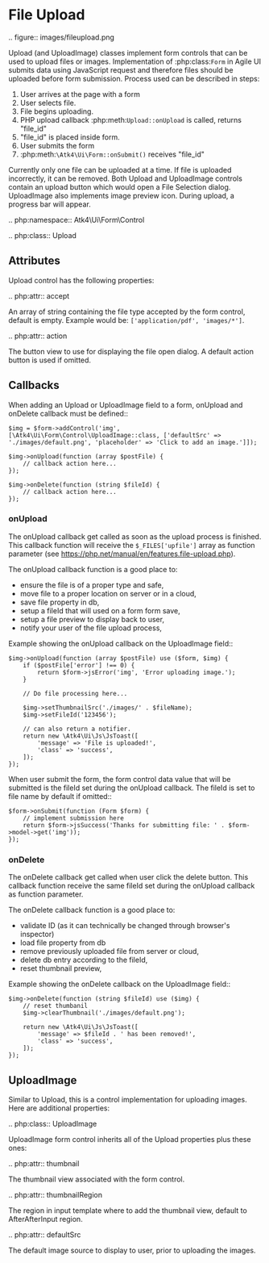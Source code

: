 # File Upload

.. figure:: images/fileupload.png

Upload (and UploadImage) classes implement form controls that can be used to upload files or images.
Implementation of :php:class:`Form` in Agile UI submits data using JavaScript request and
therefore files should be uploaded before form submission. Process used can be described
in steps:

 1. User arrives at the page with a form
 2. User selects file.
 3. File begins uploading.
 4. PHP upload callback :php:meth:`Upload::onUpload` is called, returns "file_id"
 5. "file_id" is placed inside form.
 6. User submits the form
 7. :php:meth:`\Atk4\Ui\Form::onSubmit()` receives "file_id"

Currently only one file can be uploaded at a time. If file is uploaded incorrectly,
it can be removed. Both Upload and UploadImage controls contain an upload button which would
open a File Selection dialog. UploadImage also implements image preview icon.
During upload, a progress bar will appear.

.. php:namespace:: Atk4\Ui\Form\Control

.. php:class:: Upload

## Attributes

Upload control has the following properties:

.. php:attr:: accept

An array of string containing the file type accepted by the form control, default is empty.
Example would be: `['application/pdf', 'images/*']`.

.. php:attr:: action

The button view to use for displaying the file open dialog. A default action button is used if omitted.

## Callbacks

When adding an Upload or UploadImage field to a form, onUpload and onDelete callback must be defined::

```
$img = $form->addControl('img', [\Atk4\Ui\Form\Control\UploadImage::class, ['defaultSrc' => './images/default.png', 'placeholder' => 'Click to add an image.']]);

$img->onUpload(function (array $postFile) {
    // callback action here...
});

$img->onDelete(function (string $fileId) {
    // callback action here...
});
```

### onUpload

The onUpload callback get called as soon as the upload process is finished. This callback
function will receive the `$_FILES['upfile']` array as function parameter (see https://php.net/manual/en/features.file-upload.php).

The onUpload callback function is a good place to:

- ensure the file is of a proper type and safe,
- move file to a proper location on server or in a cloud,
- save file property in db,
- setup a fileId that will used on a form form save,
- setup a file preview to display back to user,
- notify your user of the file upload process,

Example showing the onUpload callback on the UploadImage field::

```
$img->onUpload(function (array $postFile) use ($form, $img) {
    if ($postFile['error'] !== 0) {
        return $form->jsError('img', 'Error uploading image.');
    }

    // Do file processing here...

    $img->setThumbnailSrc('./images/' . $fileName);
    $img->setFileId('123456');

    // can also return a notifier.
    return new \Atk4\Ui\Js\JsToast([
        'message' => 'File is uploaded!',
        'class' => 'success',
    ]);
});
```

When user submit the form, the form control data value that will be submitted is the fileId set during the onUpload callback.
The fileId is set to file name by default if omitted::

```
$form->onSubmit(function (Form $form) {
    // implement submission here
    return $form->jsSuccess('Thanks for submitting file: ' . $form->model->get('img'));
});
```

### onDelete

The onDelete callback get called when user click the delete button. This callback function
receive the same fileId set during the onUpload callback as function parameter.

The onDelete callback function is a good place to:

- validate ID (as it can technically be changed through browser's inspector)
- load file property from db
- remove previously uploaded file from server or cloud,
- delete db entry according to the fileId,
- reset thumbnail preview,

Example showing the onDelete callback on the UploadImage field::

```
$img->onDelete(function (string $fileId) use ($img) {
    // reset thumbanil
    $img->clearThumbnail('./images/default.png');

    return new \Atk4\Ui\Js\JsToast([
        'message' => $fileId . ' has been removed!',
        'class' => 'success',
    ]);
});
```

## UploadImage

Similar to Upload, this is a control implementation for uploading images. Here are additional properties:

.. php:class:: UploadImage

UploadImage form control inherits all of the Upload properties plus these ones:

.. php:attr:: thumbnail

The thumbnail view associated with the form control.

.. php:attr:: thumbnailRegion

The region in input template where to add the thumbnail view, default to AfterAfterInput region.

.. php:attr:: defaultSrc

The default image source to display to user, prior to uploading the images.
